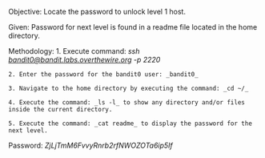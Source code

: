 Objective: Locate the password to unlock level 1 host.

Given: Password for next level is found in a readme file located in the home directory.

Methodology:
    1. Execute command: _ssh bandit0@bandit.labs.overthewire.org -p 2220_

    2. Enter the password for the bandit0 user: _bandit0_

    3. Navigate to the home directory by executing the command: _cd ~/_

    4. Execute the command: _ls -l_ to show any directory and/or files inside the current directory.

    5. Execute the command: _cat readme_ to display the password for the next level.

Password: *ZjLjTmM6FvvyRnrb2rfNWOZOTa6ip5If*
